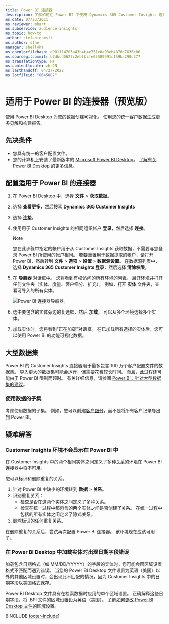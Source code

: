 ```yaml
---
title: Power BI 连接器
description: 了解如何在 Power BI 中使用 Dynamics 365 Customer Insights 连接器。
ms.date: 07/23/2021
ms.reviewer: mhart
ms.subservice: audience-insights
ms.topic: how-to
author: stefanie-msft
ms.author: sthe
manager: shellyha
ms.openlocfilehash: e901114703a43b4b4e751e0a93eb4876d7636c00
ms.sourcegitcommit: b7dbcd5627c2ebfbcfe65589991c159ba290d377
ms.translationtype: HT
ms.contentlocale: zh-CN
ms.lasthandoff: 04/27/2022
ms.locfileid: "8645887"
---
```

# <a name="connector-for-power-bi-preview"></a>适用于 Power BI 的连接器（预览版）

使用 Power BI Desktop 为您的数据创建可视化。 使用您的统一客户数据生成更多见解和构建报告。

## <a name="prerequisites"></a>先决条件

- 您具有统一的客户配置文件。
- 您的计算机上安装了最新版本的 [Microsoft Power BI Desktop](https://powerbi.microsoft.com/desktop/)。 [了解有关 Power BI Desktop 的更多信息](/power-bi/desktop-what-is-desktop)。

## <a name="configure-the-connector-for-power-bi"></a>配置适用于 Power BI 的连接器

1. 在 Power BI Desktop 中，选择 **文件** > **获取数据**。

1. 选择 **查看更多**，然后搜索 **Dynamics 365 Customer Insights**

1. 选择 **连接**。

1. 使用用于 Customer Insights 的相同组织帐户 **登录**，然后选择 **连接**。
   > [!NOTE]
   > 您在此步骤中指定的帐户用于从 Customer Insights 获取数据，不需要与您登录 Power BI 所使用的帐户相同。 若要重置用于数据提取的帐户，请打开 Power BI，然后转到 **文件** > **选项** > **设置** > **数据源设置**。 在数据源列表中，选择 **Dynamics 365 Customer Insights 登录**，然后选择 **清除权限**。  

1. 在 **导航器** 对话框中。 您将看到有权访问的所有环境的列表。 展开环境并打开任何文件夹（实体、度量、客户细分、扩充）。 例如，打开 **实体** 文件夹，查看可导入的所有实体。

   ![Power BI 连接器导航器。](media/power-bi-navigator.png "Power BI 连接器导航器")

1. 选中要包含的实体旁边的复选框，然后 **加载**。 可以从多个环境选择多个实体。

1. 加载实体时，您将看到“正在加载”对话框。 在已加载所有选择的实体后，您可以使用 Power BI 的功能可视化数据。

## <a name="large-data-sets"></a>大型数据集

Power BI 的 Customer Insights 连接器用于最多包含 100 万个客户配置文件的数据集。 导入更大的数据集可能会运行，但需要花费较长时间。 而且，此过程还可能由于 Power BI 限制而超时。 有关详细信息，请参阅 [Power BI：针对大型数据集的建议](/power-bi/admin/service-premium-what-is#large-datasets)。 

### <a name="work-with-a-subset-of-data"></a>使用数据的子集

考虑使用数据的子集。 例如，您可以创建[客户细分](segments.md)，而不是将所有客户记录导出到 Power BI。

## <a name="troubleshooting"></a>疑难解答​​

### <a name="customer-insights-environment-doesnt-show-in-power-bi"></a>Customer Insights 环境不会显示在 Power BI 中

在 Customer Insights 中的两个相同实体之间定义了多种[关系](relationships.md)的环境在 Power BI 连接器中将不可用。

您可以标识和删除重复的关系。

1. 针对 Power BI 中缺少的环境转到 **数据** > **关系**。
2. 识别重复关系：
   - 检查是否在这两个实体之间定义了多种关系。
   - 检查在统一过程中都包含的两个实体之间是否创建了关系。 在统一过程中包括的所有实体之间定义了隐式关系。
3. 删除标识的任何重复关系。

在删除重复的关系后，尝试再次配置 Power BI 连接器。 该环境现在应该可用了。

### <a name="errors-on-date-fields-when-loading-entities-in-power-bi-desktop"></a>在 Power BI Desktop 中加载实体时出现日期字段错误

加载包含日期格式（如 MM/DD/YYYYY）的字段的实体时，您可能会因区域设置格式不匹配而遇到错误。 当您的 Power BI Desktop 文件设置为英语（美国）以外的其他区域设置时，会出现此不匹配的情况，因为 Customer Insights 中的日期字段以美国格式保存。

Power BI Desktop 文件具有在检索数据时应用的单个区域设置。 正确解释这些日期字段，将 .BPI 文件的区域设置设为英语（美国）。 [了解如何更改 Power BI Desktop 文件的区域设置](/power-bi/fundamentals/supported-languages-countries-regions#choose-the-language-or-locale-of-power-bi-desktop)。

[!INCLUDE [footer-include](includes/footer-banner.md)]
